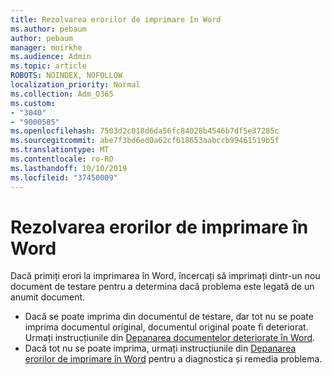 ```yaml
---
title: Rezolvarea erorilor de imprimare în Word
ms.author: pebaum
author: pebaum
manager: mnirkhe
ms.audience: Admin
ms.topic: article
ROBOTS: NOINDEX, NOFOLLOW
localization_priority: Normal
ms.collection: Adm_O365
ms.custom:
- "3040"
- "9000585"
ms.openlocfilehash: 7503d2c018d6da56fc84028b4546b7df5e37285c
ms.sourcegitcommit: abe7f3bd6ed0a62cf618653aabccb99461519b5f
ms.translationtype: MT
ms.contentlocale: ro-RO
ms.lasthandoff: 10/10/2019
ms.locfileid: "37450009"
---
```

# <a name="resolving-print-failures-in-word"></a>Rezolvarea erorilor de imprimare în Word

Dacă primiți erori la imprimarea în Word, încercați să imprimați dintr-un nou document de testare pentru a determina dacă problema este legată de un anumit document.

- Dacă se poate imprima din documentul de testare, dar tot nu se poate imprima documentul original, documentul original poate fi deteriorat. Urmați instrucțiunile din [Depanarea documentelor deteriorate în Word](https://docs.microsoft.com/office/troubleshoot/word/damaged-documents-in-word#update-microsoft-office-and-windows).
- Dacă tot nu se poate imprima, urmați instrucțiunile din [Depanarea erorilor de imprimare în Word](https://docs.microsoft.com/office/troubleshoot/word/print-failures-in-word) pentru a diagnostica și remedia problema.